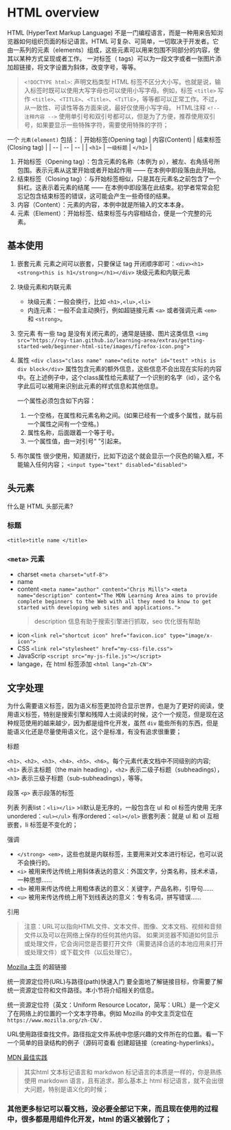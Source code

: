# HTML overview

HTML (HyperText Markup Language) 不是一门编程语言，而是一种用来告知浏览器如何组织页面的标记语言。HTML 可复杂、可简单，一切取决于开发者。它由一系列的元素（elements）组成，这些元素可以用来包围不同部分的内容，使其以某种方式呈现或者工作。 一对标签（ tags）可以为一段文字或者一张图片添加超链接，将文字设置为斜体，改变字号，等等。

> `<!DOCTYPE html>`: 声明文档类型
> HTML 标签不区分大小写。也就是说，输入标签时既可以使用大写字母也可以使用小写字母。例如，标签 `<title>` 写作 `<title>`、`<TITLE>`、`<Title>`、`<TiTlE>`，等等都可以正常工作。不过，从一致性、可读性等各方面来说，最好仅使用小写字母。
> HTML注释 `<!-- 注释内容 -->`
> 使用单引号和双引号都可以，但是为了方便，推荐使用双引号，如果要显示一些特殊字符，需要使用特殊的字符；

一个 `元素(element)` 包括：
| 开始标签(Opening tag) | 内容(Content) | 结束标签(Closing tag) |
| -- | -- | -- |
| `<h1>` | `一级标题` | `</h1>` |

1. 开始标签（Opening tag）：包含元素的名称（本例为 p），被左、右角括号所包围。表示元素从这里开始或者开始起作用 —— 在本例中即段落由此开始。
2. 结束标签（Closing tag）：与开始标签相似，只是其在元素名之前包含了一个斜杠。这表示着元素的结尾 —— 在本例中即段落在此结束。初学者常常会犯忘记包含结束标签的错误，这可能会产生一些奇怪的结果。
3. 内容（Content）：元素的内容，本例中就是所输入的文本本身。
4. 元素（Element）：开始标签、结束标签与内容相结合，便是一个完整的元素。

## 基本使用

1. 嵌套元素
    元素之间可以嵌套，只要保证 tag 开闭顺序即可：`<div><h1><strong>this is h1</strong></h1></div>`
块级元素和内联元素

2. 块级元素和内联元素
    - 块级元素：一般会换行，比如 `<h1>,<lu>,<li>`
    - 内连元素：一般不会主动换行，例如超链接元素 `<a>` 或者强调元素 `<em>` 和 `<strong>`。

3. 空元素
    有一些 tag 是没有关闭元素的，通常是链接、图片这类信息
    `<img src="https://roy-tian.github.io/learning-area/extras/getting-started-web/beginner-html-site/images/firefox-icon.png">`

4. 属性
    `<div class="class name" name="edite note" id="test" >this is div block</div>`
    属性包含元素的额外信息，这些信息不会出现在实际的内容中。在上述例子中，这个class属性给元素赋了一个识别的名字（id），这个名字此后可以被用来识别此元素的样式信息和其他信息。

    一个属性必须包含如下内容：

    1. 一个空格，在属性和元素名称之间。(如果已经有一个或多个属性，就与前一个属性之间有一个空格。)
    2. 属性名称，后面跟着一个等于号。
    3. 一个属性值，由一对引号“ ”引起来。

5. 布尔属性
    很少使用，知道就行，比如下边这个就会显示一个灰色的输入框，不能输入任何内容；
    `<input type="text" disabled="disabled">`

## 头元素

什么是 HTML 头部元素?

### 标题

`<title>title name </title>`

### `<meta>` 元素

- charset
    `<meta charset="utf-8">`
- name
- content
    `<meta name="author" content="Chris Mills">`
    `<meta name="description" content="The MDN Learning Area aims to provide complete beginners to the Web with all they need to know to get started with developing web sites and applications.">`
    > description 信息有助于搜索引擎进行抓取，seo 优化很有帮助
- icon
    `<link rel="shortcut icon" href="favicon.ico" type="image/x-icon">`
- CSS
    `<link rel="stylesheet" href="my-css-file.css">`
- JavaScrip
    `<script src="my-js-file.js"></script>`
- langage，在 html 标签添加
    `<html lang="zh-CN">`

## 文字处理

为什么需要语义标签，因为语义标签更加符合显示世界，也是为了更好的阅读，使用语义标签，特别是搜索引擎和残障人士阅读的时候，这个一个规范，但是现在这种规范使用的越来越少，因为都是组件化开发，虽然 `div` 能些所有的东西，但是能语义化还是尽量使用语义化，这个是标准，有没有追求很重要；

标题

`<h1>、<h2>、<h3>、<h4>、<h5>、<h6>`。每个元素代表文档中不同级别的内容; `<h1>` 表示主标题（the main heading），`<h2>` 表示二级子标题（subheadings），`<h3>` 表示三级子标题（sub-subheadings），等等。

段落
`<p>` 表示段落的标签

列表
列表list：`<li></li>` >li默认是无序的，一般包含在 ul 和 ol 标签内使用
无序unordered：`<ul></ul>`
有序ordered：`<ol></ol>`
嵌套列表：就是 ul 和 ol 互相嵌套，li 标签是不变化的；

强调

- `</strong> <em>`，这些也就是内联标签，主要用来对文本进行标记，也可以说不会换行的。
- `<i>` 被用来传达传统上用斜体表达的意义：外国文字，分类名称，技术术语，一种思想……
- `<b>` 被用来传达传统上用粗体表达的意义：关键字，产品名称，引导句……
- `<u>` 被用来传达传统上用下划线表达的意义：专有名词，拼写错误……

引用
> 注意：URL可以指向HTML文件、文本文件、图像、文本文档、视频和音频文件以及可以在网络上保存的任何其他内容。 如果浏览器不知道如何显示或处理文件，它会询问您是否要打开文件（需要选择合适的本地应用来打开或处理文件）或下载文件（以后处理它）。

<a href="https://www.mozilla.org/zh-CN/">Mozilla 主页</a>
的超链接

统一资源定位符(URL)与路径(path)快速入门
要全面地了解链接目标，你需要了解统一资源定位符和文件路径。本小节将介绍相关的信息。

统一资源定位符（英文：Uniform Resource Locator，简写：URL）是一个定义了在网络上的位置的一个文本字符串。例如 Mozilla 的中文主页定位在 `https://www.mozilla.org/zh-CN/.`

URL使用路径查找文件。路径指定文件系统中您感兴趣的文件所在的位置。看一下一个简单的目录结构的例子（源码可查看 创建超链接（creating-hyperlinks）。

[MDN 最佳实践](https://developer.mozilla.org/zh-CN/docs/Learn/HTML/Introduction_to_HTML/Creating_hyperlinks)

> 其实html 文本标记语言和 markdwon 标记语言的本质是一样的，你是熟练使用 markdown 语言，且有追求，那么基本上 html 标记语言，就不会出很大问题，特别是语义化的时候；

### 其他更多标记可以看文档，没必要全部记下来，而且现在使用的过程中，很多都是用组件化开发，html 的语义被弱化了；

